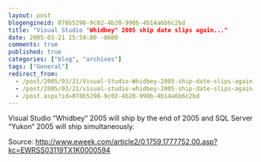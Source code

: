 ```yaml
---
layout: post
blogengineid: 078b5298-9c02-4b20-990b-4b14a6b6c2bd
title: "Visual Studio "Whidbey" 2005 ship date slips again..."
date: 2005-03-21 15:59:00 -0600
comments: true
published: true
categories: ["blog", "archives"]
tags: ["General"]
redirect_from: 
  - /post/2005/03/21/Visual-Studio-Whidbey-2005-ship-date-slips-again
  - /post/2005/03/21/visual-studio-whidbey-2005-ship-date-slips-again
  - /post.aspx?id=078b5298-9c02-4b20-990b-4b14a6b6c2bd
---
```

<!-- more -->
<P>Visual Studio &#8220;Whidbey&#8220; 2005 will ship by the end of 2005 and SQL Server &#8220;Yukon&#8220; 2005 will ship simultaneously.</P>
<P>Source: <A href="http://www.eweek.com/article2/0,1759,1777752,00.asp?kc=EWRSS03119TX1K0000594">http://www.eweek.com/article2/0,1759,1777752,00.asp?kc=EWRSS03119TX1K0000594</A></P>
